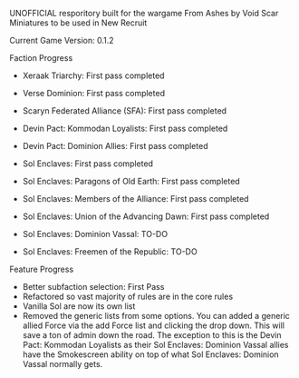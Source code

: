 UNOFFICIAL resporitory built for the wargame From Ashes by Void Scar Miniatures to be used in New Recruit

Current Game Version: 0.1.2

Faction Progress
- Xeraak Triarchy: First pass completed
- Verse Dominion: First pass completed
- Scaryn Federated Alliance (SFA): First pass completed
- Devin Pact: Kommodan Loyalists: First pass completed
- Devin Pact: Dominion Allies: First pass completed
- Sol Enclaves: First pass completed
- Sol Enclaves: Paragons of Old Earth: First pass completed
- Sol Enclaves: Members of the Alliance: First pass completed
- Sol Enclaves: Union of the Advancing Dawn: First pass completed

- Sol Enclaves: Dominion Vassal: TO-DO
- Sol Enclaves: Freemen of the Republic: TO-DO

Feature Progress
- Better subfaction selection: First Pass
- Refactored so vast majority of rules are in the core rules
- Vanilla Sol are now its own list
- Removed the generic lists from some options. You can added a generic allied Force via the add Force list and clicking the drop down. This will save a ton of admin down the road. The exception to this is the Devin Pact: Kommodan Loyalists as their Sol Enclaves: Dominion Vassal allies have the Smokescreen ability on top of what Sol Enclaves: Dominion Vassal normally gets.
